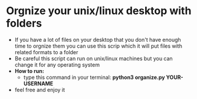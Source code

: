 # Orgnize your unix/linux desktop with folders
- If you have a lot of files on your desktop that you don't have enough time to orgnize them you can use this scrip which it will put files with related formats to a folder
- Be careful this script can run on unix/linux machines but you can change it for any operating system
- **How to run:**
	- type this command in your terminal: **python3 organize.py YOUR-USERNAME**
- feel free and enjoy it
